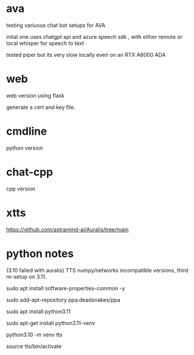# ava

testing variuous chat bot setups for AVA

inital one uses chatgpt api and azure speech sdk , with either remote or local whisper for speech to text

tested piper but its very slow locally even on an RTX A6000 ADA


# web
 
 web version using flask

 generate a cert and key file.

# cmdline

 python version

# chat-cpp

 cpp version

# xtts

https://github.com/astramind-ai/Auralis/tree/main

# python notes

 (3.10 failed with auralis) TTS  numpy/networkx incompatible versions, third re-setup on 3.11.

 sudo apt install software-properties-common -y
 
 sudo add-apt-repository ppa:deadsnakes/ppa
 
 sudo apt install python3.11
 
 sudo apt-get install python3.11-venv
 
 python3.10 -m venv tts
 
 source tts/bin/activate
